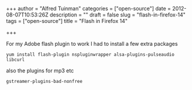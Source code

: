 +++
author = "Alfred Tuinman"
categories = ["open-source"]
date = 2012-08-07T10:53:26Z
description = ""
draft = false
slug = "flash-in-firefox-14"
tags = ["open-source"]
title = "Flash in Firefox 14"

+++


For my Adobe flash plugin to work I had to install a few extra packages

    yum install flash-plugin nspluginwrapper alsa-plugins-pulseaudio libcurl

also the plugins for mp3 etc

    gstreamer-plugins-bad-nonfree


